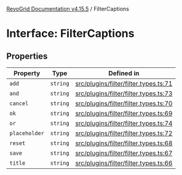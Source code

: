 [RevoGrid Documentation v4.15.5](README.md) / FilterCaptions

# Interface: FilterCaptions

## Properties

| Property | Type | Defined in |
| ------ | ------ | ------ |
| `add` | `string` | [src/plugins/filter/filter.types.ts:71](https://github.com/revolist/revogrid/blob/e4de5901d3a858ae9e9a420f27ffcd2a33073a79/src/plugins/filter/filter.types.ts#L71) |
| `and` | `string` | [src/plugins/filter/filter.types.ts:73](https://github.com/revolist/revogrid/blob/e4de5901d3a858ae9e9a420f27ffcd2a33073a79/src/plugins/filter/filter.types.ts#L73) |
| `cancel` | `string` | [src/plugins/filter/filter.types.ts:70](https://github.com/revolist/revogrid/blob/e4de5901d3a858ae9e9a420f27ffcd2a33073a79/src/plugins/filter/filter.types.ts#L70) |
| `ok` | `string` | [src/plugins/filter/filter.types.ts:69](https://github.com/revolist/revogrid/blob/e4de5901d3a858ae9e9a420f27ffcd2a33073a79/src/plugins/filter/filter.types.ts#L69) |
| `or` | `string` | [src/plugins/filter/filter.types.ts:74](https://github.com/revolist/revogrid/blob/e4de5901d3a858ae9e9a420f27ffcd2a33073a79/src/plugins/filter/filter.types.ts#L74) |
| `placeholder` | `string` | [src/plugins/filter/filter.types.ts:72](https://github.com/revolist/revogrid/blob/e4de5901d3a858ae9e9a420f27ffcd2a33073a79/src/plugins/filter/filter.types.ts#L72) |
| `reset` | `string` | [src/plugins/filter/filter.types.ts:68](https://github.com/revolist/revogrid/blob/e4de5901d3a858ae9e9a420f27ffcd2a33073a79/src/plugins/filter/filter.types.ts#L68) |
| `save` | `string` | [src/plugins/filter/filter.types.ts:67](https://github.com/revolist/revogrid/blob/e4de5901d3a858ae9e9a420f27ffcd2a33073a79/src/plugins/filter/filter.types.ts#L67) |
| `title` | `string` | [src/plugins/filter/filter.types.ts:66](https://github.com/revolist/revogrid/blob/e4de5901d3a858ae9e9a420f27ffcd2a33073a79/src/plugins/filter/filter.types.ts#L66) |
